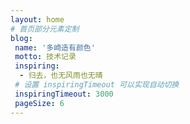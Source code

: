 ```yaml
---
layout: home
# 首页部分元素定制
blog:
 name: '多崎造有颜色'
 motto: 技术记录
 inspiring:
  - 归去，也无风雨也无晴
 # 设置 inspiringTimeout 可以实现自动切换
 inspiringTimeout: 3000
 pageSize: 6
---
```


